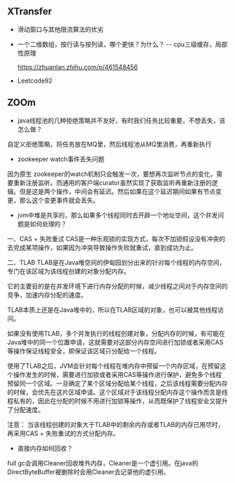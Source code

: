 ## XTransfer

- 滑动窗口与其他限流算法的优劣

- 一个二维数组，按行读与按列读，哪个更快？为什么？ -- cpu三级缓存，局部性原理

  https://zhuanlan.zhihu.com/p/461548456

- Leetcode92

## ZOOm

- java线程池的几种拒绝策略并不友好，有时我们任务比较重要，不想丢失，该怎么做？

自定义拒绝策略，将任务放在MQ里，然后线程池从MQ里消费，再重新执行

- zookeeper watch事件丢失问题

因为原生 zookeeper的watch机制只会触发一次，要想再次监听节点的变化，需要重新注册监听。而通用的客户端curator虽然实现了获取监听再重新注册的逻辑。但是这是两个操作，中间会有延迟。然后如果在这个延迟期间如果有节点变更，那么这个变更事件就会丢失。

- jvm中堆是共享的，那么如果多个线程同时去开辟一个地址空间，这个并发问题是如何处理的？

一、CAS + 失败重试
CAS是一种乐观锁的实现方式，每次不加锁假设没有冲突的去完成某项操作，如果因为冲突导致操作失败就重试，直到成功为止。

二、TLAB
TLAB是在Java堆空间的伊甸园划分出来的针对每个线程的内存空间，专门在该区域为该线程创建的对象分配内存。

它的主要目的是在并发环境下进行内存分配的时候，减少线程之间对于内存空间的竞争，加速内存分配的速度。

TLAB本质上还是在Java堆中的，所以在TLAB区域的对象，也可以被其他线程访问。

如果没有使用TLAB，多个并发执行的线程创建对象，分配内存的时候，有可能在Java堆中的同一个位置申请，这就需要对这部分内存空间进行加锁或者采用CAS等操作保证线程安全，即保证该区域只分配给一个线程。

使用了TLAB之后，JVM会针对每个线程在堆内存中预留一个内存区域，在预留这个操作发生的时候，需要进行加锁或者采用CAS等操作进行保护，避免多个线程预留同一个区域。一旦确定了某个区域分配给某个线程，之后该线程需要分配内存的时候，会优先在这片区域申请。这个区域对于该线程分配内存这个操作而言是线程私有的，因此在分配的时候不用进行加锁等操作，从而既保护了线程安全又提升了分配速度。

注意： 当该线程创建的对象大于TLAB中的剩余内存或者TLAB的内存已用尽时，再采用CAS + 失败重试的方式分配内存。

- 直接内存如何回收？

full gc会调用Cleaner回收堆外内存，Cleaner是一个虚引用。在java的DirectByteBuffer被删除时会用Cleaner去记录他的虚引用。
